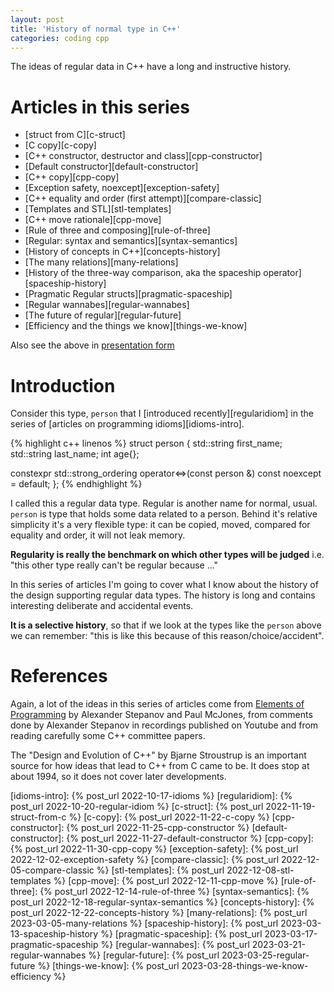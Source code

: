 ```yaml
---
layout: post
title: 'History of normal type in C++'
categories: coding cpp
---
```


The ideas of regular data in C++ have a long and instructive history.

# Articles in this series

- [struct from C][c-struct]
- [C copy][c-copy]
- [C++ constructor, destructor and class][cpp-constructor]
- [Default constructor][default-constructor]
- [C++ copy][cpp-copy]
- [Exception safety, noexcept][exception-safety]
- [C++ equality and order (first attempt)][compare-classic]
- [Templates and STL][stl-templates]
- [C++ move rationale][cpp-move]
- [Rule of three and composing][rule-of-three]
- [Regular: syntax and semantics][syntax-semantics]
- [History of concepts in C++][concepts-history]
- [The many relations][many-relations]
- [History of the three-way comparison, aka the spaceship
  operator][spaceship-history]
- [Pragmatic Regular structs][pragmatic-spaceship]
- [Regular wannabes][regular-wannabes]
- [The future of regular][regular-future]
- [Efficiency and the things we know][things-we-know]

Also see the above in [presentation form][presentation]


# Introduction

Consider this type, `person` that I [introduced recently][regularidiom] in the
series of [articles on programming idioms][idioms-intro].

{% highlight c++ linenos %}
struct person
{
  std::string first_name;
  std::string last_name;
  int age{};

  constexpr std::strong_ordering
    operator<=>(const person &) const noexcept = default;
};
{% endhighlight %}

I called this a regular data type. Regular is another name for normal, usual.
`person` is type that holds some data related to a person. Behind it's relative
simplicity it's a very flexible type: it can be copied, moved, compared for
equality and order, it will not leak memory.

**Regularity is really the benchmark on which other types will be judged** i.e.
"this other type really can't be regular because ..."

In this series of articles I'm going to cover what I know about the history of
the design supporting regular data types. The history is long and contains
interesting deliberate and accidental events.

**It is a selective history**, so that if we look at the types like the
`person` above we can remember: "this is like this because of this
reason/choice/accident".


# References

Again, a lot of the ideas in this series of articles come from [Elements of
Programming][eop] by Alexander Stepanov and Paul McJones, from comments done by
Alexander Stepanov in recordings published on Youtube and from reading
carefully some C++ committee papers.

The "Design and Evolution of C++" by Bjarne Stroustrup is an important source
for how ideas that lead to C++ from C came to be. It does stop at about 1994,
so it does not cover later developments.


[eop]:                 http://elementsofprogramming.com/
[presentation]:        /presentations/2022-11-16-regular-history.html
[idioms-intro]:        {% post_url 2022-10-17-idioms %}
[regularidiom]:        {% post_url 2022-10-20-regular-idiom %}
[c-struct]:            {% post_url 2022-11-19-struct-from-c %}
[c-copy]:              {% post_url 2022-11-22-c-copy %}
[cpp-constructor]:     {% post_url 2022-11-25-cpp-constructor %}
[default-constructor]: {% post_url 2022-11-27-default-constructor %}
[cpp-copy]:            {% post_url 2022-11-30-cpp-copy %}
[exception-safety]:    {% post_url 2022-12-02-exception-safety %}
[compare-classic]:     {% post_url 2022-12-05-compare-classic %}
[stl-templates]:       {% post_url 2022-12-08-stl-templates %}
[cpp-move]:            {% post_url 2022-12-11-cpp-move %}
[rule-of-three]:       {% post_url 2022-12-14-rule-of-three %}
[syntax-semantics]:    {% post_url 2022-12-18-regular-syntax-semantics %}
[concepts-history]:    {% post_url 2022-12-22-concepts-history %}
[many-relations]:      {% post_url 2023-03-05-many-relations %}
[spaceship-history]:   {% post_url 2023-03-13-spaceship-history %}
[pragmatic-spaceship]: {% post_url 2023-03-17-pragmatic-spaceship %}
[regular-wannabes]:    {% post_url 2023-03-21-regular-wannabes %}
[regular-future]:      {% post_url 2023-03-25-regular-future %}
[things-we-know]:      {% post_url 2023-03-28-things-we-know-efficiency %}

